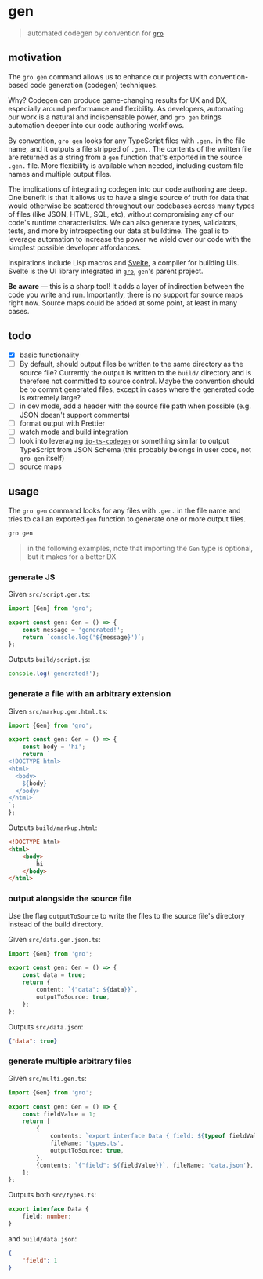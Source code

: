 # gen

> automated codegen by convention for
> [`gro`](https://github.com/feltcoop/gro)

## motivation

The `gro gen` command allows us to enhance our projects
with convention-based code generation (codegen) techniques.

Why? Codegen can produce game-changing results for UX and DX,
especially around performance and flexibility.
As developers, automating our work is a natural and indispensable power,
and `gro gen` brings automation deeper into our code authoring workflows.

By convention, `gro gen` looks for any TypeScript files
with `.gen.` in the file name,
and it outputs a file stripped of `.gen.`.
The contents of the written file are returned as a string from
a `gen` function that's exported in the source `.gen.` file.
More flexibility is available when needed,
including custom file names and multiple output files.

The implications of integrating codegen into our code authoring are deep.
One benefit is that it allows us to have a single source of truth for data
that would otherwise be scattered throughout our codebases
across many types of files (like JSON, HTML, SQL, etc),
without compromising any of our code's runtime characteristics.
We can also generate types, validators, tests,
and more by introspecting our data at buildtime.
The goal is to leverage automation to increase the power we wield over our code
with the simplest possible developer affordances.

Inspirations include Lisp macros and
[Svelte](https://github.com/sveltejs/svelte), a compiler for building UIs.
Svelte is the UI library integrated in
[`gro`](https://github.com/feltcoop/gro), `gen`'s parent project.

**Be aware** — this is a sharp tool!
It adds a layer of indirection between the code you write and run.
Importantly, there is no support for source maps right now.
Source maps could be added at some point, at least in many cases.

## todo

- [x] basic functionality
- [ ] By default, should output files be written to
      the same directory as the source file?
      Currently the output is written to the `build/` directory and
      is therefore not committed to source control.
      Maybe the convention should be to commit generated files,
      except in cases where the generated code is extremely large?
- [ ] in dev mode, add a header with the source file path
      when possible (e.g. JSON doesn't support comments)
- [ ] format output with Prettier
- [ ] watch mode and build integration
- [ ] look into leveraging
      [`io-ts-codegen`](https://github.com/gcanti/io-ts-codegen)
      or something similar to output TypeScript from JSON Schema
      (this probably belongs in user code, not `gro gen` itself)
- [ ] source maps

## usage

The `gro gen` command looks for any files with `.gen.`
in the file name and tries to call an exported `gen`
function to generate one or more output files.

```bash
gro gen
```

> in the following examples,
> note that importing the `Gen` type is optional,
> but it makes for a better DX

### generate JS

Given `src/script.gen.ts`:

```ts
import {Gen} from 'gro';

export const gen: Gen = () => {
	const message = 'generated!';
	return `console.log('${message}')`;
};
```

Outputs `build/script.js`:

```js
console.log('generated!');
```

### generate a file with an arbitrary extension

Given `src/markup.gen.html.ts`:

```ts
import {Gen} from 'gro';

export const gen: Gen = () => {
	const body = 'hi';
	return `
<!DOCTYPE html>
<html>
  <body>
    ${body}
  </body>
</html>
`;
};
```

Outputs `build/markup.html`:

```html
<!DOCTYPE html>
<html>
	<body>
		hi
	</body>
</html>
```

### output alongside the source file

Use the flag `outputToSource` to write the files to
the source file's directory instead of the build directory.

Given `src/data.gen.json.ts`:

```ts
import {Gen} from 'gro';

export const gen: Gen = () => {
	const data = true;
	return {
		content: `{"data": ${data}}`,
		outputToSource: true,
	};
};
```

Outputs `src/data.json`:

```json
{"data": true}
```

### generate multiple arbitrary files

Given `src/multi.gen.ts`:

```ts
import {Gen} from 'gro';

export const gen: Gen = () => {
	const fieldValue = 1;
	return [
		{
			contents: `export interface Data { field: ${typeof fieldValue} }`,
			fileName: 'types.ts',
			outputToSource: true,
		},
		{contents: `{"field": ${fieldValue}}`, fileName: 'data.json'},
	];
};
```

Outputs both `src/types.ts`:

```ts
export interface Data {
	field: number;
}
```

and `build/data.json`:

```json
{
	"field": 1
}
```
